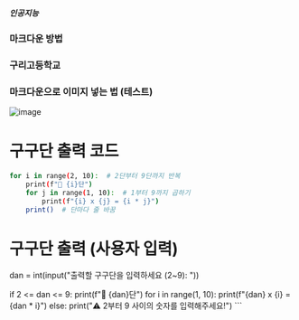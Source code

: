 ##### 인공지능
### 마크다운 방법
### 구리고등학교
### 마크다운으로 이미지 넣는 법 (테스트)
![image](https://github.com/user-attachments/assets/ecab8930-7cc6-4a27-b3ff-583a8dbcb071)
# 구구단 출력 코드
```bash
for i in range(2, 10):  # 2단부터 9단까지 반복
    print(f"📌 {i}단")
    for j in range(1, 10):  # 1부터 9까지 곱하기
        print(f"{i} x {j} = {i * j}")
    print()  # 단마다 줄 바꿈
```

# 구구단 출력 (사용자 입력)
dan = int(input("출력할 구구단을 입력하세요 (2~9): "))

if 2 <= dan <= 9:
    print(f"📌 {dan}단")
    for i in range(1, 10):
        print(f"{dan} x {i} = {dan * i}")
else:
    print("⚠️ 2부터 9 사이의 숫자를 입력해주세요!")
    ```
